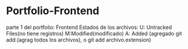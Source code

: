 # Portfolio-Frontend
parte 1 del portfolio: Frontend
Estados de los archivos:
U: Untracked Files(no tiene registros)
M:Modified(modificado)
A: Added (agregado git add.(agrag todos los archivos), o git add archivo.extension)
